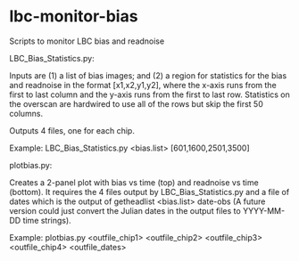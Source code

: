 # lbc-monitor-bias
Scripts to monitor LBC bias and readnoise

LBC_Bias_Statistics.py: 

 Inputs are (1) a list of bias images; and 
            (2) a region for statistics for the bias and readnoise in the format [x1,x2,y1,y2], where the 
             x-axis runs from the first to last column and the y-axis runs from the first to last row. 
             Statistics on the overscan are hardwired to use all of the rows but skip the first 50 columns.

 Outputs 4 files, one for each chip.

 Example:
LBC_Bias_Statistics.py <bias.list> [601,1600,2501,3500]
 
plotbias.py: 

 Creates a 2-panel plot with bias vs time (top) and readnoise vs time (bottom). It requires the 4 files 
output by LBC_Bias_Statistics.py and a file of dates which is the output of getheadlist <bias.list> date-obs
(A future version could just convert the Julian dates in the output files to YYYY-MM-DD time strings).

 Example: 
plotbias.py <outfile_chip1> <outfile_chip2> <outfile_chip3> <outfile_chip4> <outfile_dates>

